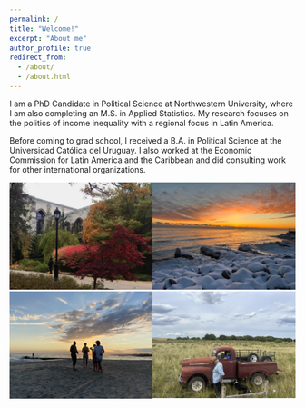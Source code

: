 ```yaml
---
permalink: /
title: "Welcome!"
excerpt: "About me"
author_profile: true
redirect_from: 
  - /about/
  - /about.html
---
```


I am a PhD Candidate in Political Science at Northwestern University, where I am also completing an M.S. in Applied Statistics. My research focuses on the politics of income inequality with a regional focus in Latin America. 

Before coming to grad school, I received a B.A. in Political Science at the Universidad Católica del Uruguay. I also worked at the Economic Commission for Latin America and the Caribbean and did consulting work for other international organizations. 


<div style="display: flex;">
  <div style="flex: 1;">
    <img src="/images/nu.jpg" alt="Description of image 1">
  </div>
  <div style="flex: 1;">
    <img src="/images/chi.jpg" alt="Description of image 2">
  </div>
</div>

<div style="display: flex;">
  <div style="flex: 1;">
    <img src="/images/flores.jpg" alt="Description of image 3">
  </div>
  <div style="flex: 1;">
    <img src="/images/campo.jpg" alt="Description of image 4">
  </div>
</div>
